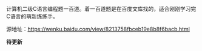 计算机二级C语言编程题一百道。着一百道题是在百度文库找的，适合刚刚学习完C语言的萌新练练手。


源地址：https://wenku.baidu.com/view/8213758fbceb19e8b8f6bacb.html



**待更新**
